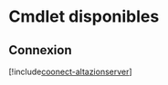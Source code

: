 # Cmdlet disponibles

## Connexion

[!include[coonect-altazionserver](connect-altazionserver.autogen.md)]
